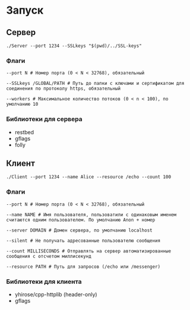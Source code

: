 # Запуск

## Сервер

```shell
./Server --port 1234 --SSLkeys "$(pwd)/../SSL-keys"
```

### Флаги

```shell
--port N # Номер порта (0 < N < 32768), обязательный

--SSLkeys /GLOBAL/PATH # Путь до папки с ключами и сертификатом для соединения по протоколу https, обязательный

--workers # Максимальное количество потоков (0 < n < 100), по умолчанию 10
```

### Библиотеки для сервера

* restbed
* gflags
* folly

## Клиент

```shell
./Client --port 1234 --name Alice --resource /echo --count 100
```

### Флаги

```shell
--port N # Номер порта (0 < N < 32768), обязательный

--name NAME # Имя пользователя, пользоватили с одинаковым именем считаются одним пользователем. По умолчанию Anon + номер

--server DOMAIN # Домен сервера, по умолчанию localhost

--silent # Не получать адресованные пользователю сообщения

--count MILLISECONDS # Отправлять на сервер автоматизированные сообщения с отсчетом миллисекунд

--resource PATH # Путь для запросов (/echo или /messenger) 
```

### Библиотеки для клиента

* yhirose/cpp-httplib (header-only)
* gflags